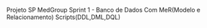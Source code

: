 Projeto SP MedGroup Sprint 1 - Banco de Dados
Com MeR(Modelo e Relacionamento)
Scripts(DDL,DML,DQL)
